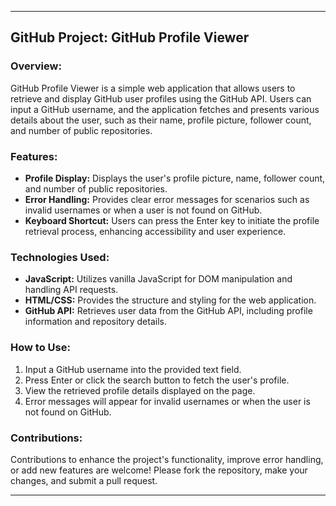

---

## GitHub Project: GitHub Profile Viewer

### Overview:
GitHub Profile Viewer is a simple web application that allows users to retrieve and display GitHub user profiles using the GitHub API. Users can input a GitHub username, and the application fetches and presents various details about the user, such as their name, profile picture, follower count, and number of public repositories.

### Features:
- **Profile Display:** Displays the user's profile picture, name, follower count, and number of public repositories.
- **Error Handling:** Provides clear error messages for scenarios such as invalid usernames or when a user is not found on GitHub.
- **Keyboard Shortcut:** Users can press the Enter key to initiate the profile retrieval process, enhancing accessibility and user experience.

### Technologies Used:
- **JavaScript:** Utilizes vanilla JavaScript for DOM manipulation and handling API requests.
- **HTML/CSS:** Provides the structure and styling for the web application.
- **GitHub API:** Retrieves user data from the GitHub API, including profile information and repository details.

### How to Use:
1. Input a GitHub username into the provided text field.
2. Press Enter or click the search button to fetch the user's profile.
3. View the retrieved profile details displayed on the page.
4. Error messages will appear for invalid usernames or when the user is not found on GitHub.

### Contributions:
Contributions to enhance the project's functionality, improve error handling, or add new features are welcome! Please fork the repository, make your changes, and submit a pull request.

---
